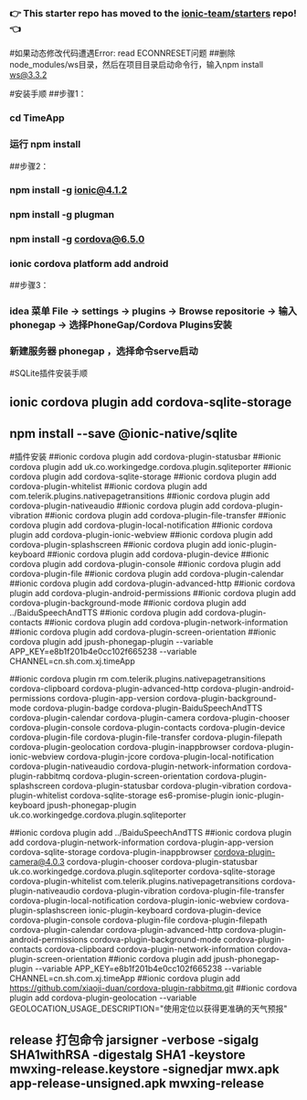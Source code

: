 ### :point_right: This starter repo has moved to the [ionic-team/starters](https://github.com/ionic-team/starters/tree/master/ionic-angular/official/tutorial) repo! :point_left:

#如果动态修改代码遭遇Error: read ECONNRESET问题
##删除node_modules/ws目录，然后在项目目录启动命令行，输入npm install ws@3.3.2


#安装手顺
##步骤1：
### cd TimeApp
### 运行 npm install
##步骤2：
### npm install -g ionic@4.1.2
### npm install -g plugman
### npm install -g cordova@6.5.0
### ionic cordova platform add android
##步骤3：
### idea 菜单 File -> settings -> plugins -> Browse repositorie -> 输入phonegap -> 选择PhoneGap/Cordova Plugins安装
### 新建服务器 phonegap ，选择命令serve启动

#SQLite插件安装手顺
## ionic cordova plugin add cordova-sqlite-storage
## npm install --save @ionic-native/sqlite

#插件安装
##ionic cordova plugin add cordova-plugin-statusbar
##ionic cordova plugin add uk.co.workingedge.cordova.plugin.sqliteporter
##ionic cordova plugin add cordova-sqlite-storage
##ionic cordova plugin add cordova-plugin-whitelist
##ionic cordova plugin add com.telerik.plugins.nativepagetransitions
##ionic cordova plugin add cordova-plugin-nativeaudio
##ionic cordova plugin add cordova-plugin-vibration
##ionic cordova plugin add cordova-plugin-file-transfer
##ionic cordova plugin add cordova-plugin-local-notification
##ionic cordova plugin add cordova-plugin-ionic-webview
##ionic cordova plugin add cordova-plugin-splashscreen
##ionic cordova plugin add ionic-plugin-keyboard
##ionic cordova plugin add cordova-plugin-device
##ionic cordova plugin add cordova-plugin-console
##ionic cordova plugin add cordova-plugin-file
##ionic cordova plugin add cordova-plugin-calendar
##ionic cordova plugin add cordova-plugin-advanced-http
##ionic cordova plugin add cordova-plugin-android-permissions
##ionic cordova plugin add cordova-plugin-background-mode
##ionic cordova plugin add ../BaiduSpeechAndTTS
##ionic cordova plugin add cordova-plugin-contacts
##ionic cordova plugin add cordova-plugin-network-information
##ionic cordova plugin add cordova-plugin-screen-orientation
##ionic cordova plugin add jpush-phonegap-plugin --variable APP_KEY=e8b1f201b4e0cc102f665238 --variable CHANNEL=cn.sh.com.xj.timeApp

##ionic cordova plugin rm com.telerik.plugins.nativepagetransitions cordova-clipboard cordova-plugin-advanced-http cordova-plugin-android-permissions  cordova-plugin-app-version  cordova-plugin-background-mode  cordova-plugin-badge  cordova-plugin-BaiduSpeechAndTTS  cordova-plugin-calendar  cordova-plugin-camera  cordova-plugin-chooser  cordova-plugin-console cordova-plugin-contacts  cordova-plugin-device  cordova-plugin-file  cordova-plugin-file-transfer  cordova-plugin-filepath  cordova-plugin-geolocation  cordova-plugin-inappbrowser  cordova-plugin-ionic-webview  cordova-plugin-jcore  cordova-plugin-local-notification  cordova-plugin-nativeaudio  cordova-plugin-network-information  cordova-plugin-rabbitmq  cordova-plugin-screen-orientation  cordova-plugin-splashscreen cordova-plugin-statusbar  cordova-plugin-vibration  cordova-plugin-whitelist  cordova-sqlite-storage es6-promise-plugin ionic-plugin-keyboard  jpush-phonegap-plugin  uk.co.workingedge.cordova.plugin.sqliteporter 




##ionic cordova plugin add ../BaiduSpeechAndTTS
##ionic cordova plugin add cordova-plugin-network-information cordova-plugin-app-version cordova-sqlite-storage cordova-plugin-inappbrowser cordova-plugin-camera@4.0.3 cordova-plugin-chooser cordova-plugin-statusbar uk.co.workingedge.cordova.plugin.sqliteporter cordova-sqlite-storage cordova-plugin-whitelist com.telerik.plugins.nativepagetransitions cordova-plugin-nativeaudio cordova-plugin-vibration cordova-plugin-file-transfer cordova-plugin-local-notification cordova-plugin-ionic-webview cordova-plugin-splashscreen ionic-plugin-keyboard cordova-plugin-device cordova-plugin-console cordova-plugin-file cordova-plugin-filepath cordova-plugin-calendar cordova-plugin-advanced-http cordova-plugin-android-permissions cordova-plugin-background-mode cordova-plugin-contacts cordova-clipboard cordova-plugin-network-information cordova-plugin-screen-orientation
##ionic cordova plugin add jpush-phonegap-plugin --variable APP_KEY=e8b1f201b4e0cc102f665238 --variable CHANNEL=cn.sh.com.xj.timeApp
##ionic cordova plugin add https://github.com/xiaoji-duan/cordova-plugin-rabbitmq.git
##ionic cordova plugin add cordova-plugin-geolocation --variable GEOLOCATION_USAGE_DESCRIPTION="使用定位以获得更准确的天气预报"



## release 打包命令 jarsigner -verbose -sigalg SHA1withRSA -digestalg SHA1 -keystore mwxing-release.keystore -signedjar mwx.apk app-release-unsigned.apk mwxing-release
